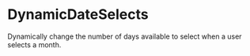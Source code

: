 # DynamicDateSelects
Dynamically change the number of days available to select when a user selects a month.
